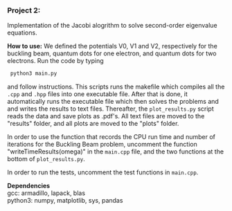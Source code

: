 ### Project 2:
Implementation of the Jacobi alogrithm to solve second-order eigenvalue equations.

**How to use:**
We defined the potentials V0, V1 and V2, respectively for the buckling beam, quantum dots for one electron, and quantum dots for two electrons. 
Run the code by typing
``` python
 python3 main.py
```
and follow instructions. This scripts runs the makefile which compiles all the `.cpp` and `.hpp` files into one executable file. After that is done, it automatically runs the executable file which then solves the problems and and writes the results to text files. Thereafter, the `plot_results.py` script reads the data and save plots as .pdf's. All text files are moved to the "results" folder, and all plots are moved to the "plots" folder.

In order to use the function that records the CPU run time and number of iterations for the Buckling Beam problem, uncomment the function "writeTimeResults(omega)" in the `main.cpp` file, and the two functions at the bottom of `plot_results.py`.

In order to run the tests, uncomment the test functions in `main.cpp`.

**Dependencies** \
gcc: armadillo, lapack, blas \
python3: numpy, matplotlib, sys, pandas